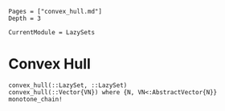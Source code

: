 ```@contents
Pages = ["convex_hull.md"]
Depth = 3
```

```@meta
CurrentModule = LazySets
```

# Convex Hull

```@docs
convex_hull(::LazySet, ::LazySet)
convex_hull(::Vector{VN}) where {N, VN<:AbstractVector{N}}
monotone_chain!
```
